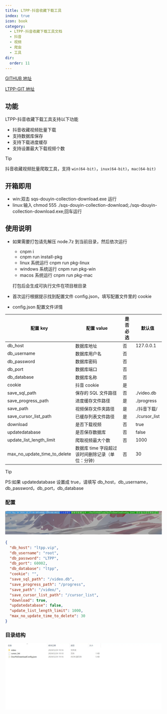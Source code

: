 ```yaml
---
title: LTPP-抖音收藏下载工具
index: true
icon: book
category:
  - LTPP-抖音收藏下载工具文档
  - 抖音
  - 视频
  - 爬虫
  - 工具
dir:
  order: 11
---
```


[GITHUB 地址](https://github.com/ltpp-universe/sqs-douyin-collection-download)

[LTPP-GIT 地址](https://jihulab.com/ltpp-universe/sqs-douyin-collection-download)

<Share colorful />
<Catalog />

## 功能

LTPP-抖音收藏下载工具支持以下功能

- 抖音收藏视频批量下载
- 支持数据库保存
- 支持下载进度缓存
- 支持设置最大下载视频个数

> [!tip]
> 抖音收藏视频批量爬取工具，支持 `win(64-bit)`，`inux(64-bit)`，`mac(64-bit)`

## 开箱即用

- win:双击 sqs-douyin-collection-download.exe 运行
- linux:输入 chmod 555 ./sqs-douyin-collection-download;./sqs-douyin-collection-download.exe;回车运行

## 使用说明

- 如果需要打包请先解压 node.7z 到当前目录，然后依次运行

  - cnpm i
  - cnpm run install-pkg
  - linux 系统运行 cnpm run pkg-linux
  - windows 系统运行 cnpm run pkg-win
  - macos 系统运行 cnpm run pkg-mac

  打包后会生成可执行文件在项目根目录

- 首次运行根据提示找到配置文件 config.json，填写配置文件里的 cookie

- config.json 配置文件详情

| 配置 key                     | 配置 value                                       | 是否必选 | 默认值        |
| ---------------------------- | ------------------------------------------------ | -------- | ------------- |
| db_host                      | 数据库地址                                       | 否       | 127.0.0.1     |
| db_username                  | 数据库用户名                                     | 否       |               |
| db_password                  | 数据库密码                                       | 否       |               |
| db_port                      | 数据库端口                                       | 否       |               |
| db_database                  | 数据库名称                                       | 否       |               |
| cookie                       | 抖音 cookie                                      | 是       |               |
| save_sql_path                | 保存的 SQL 文件路径                              | 否       | ./video.db    |
| save_progress_path           | 进度缓存文件路径                                 | 是       | ./progress    |
| save_path                    | 视频保存文件夹路径                               | 是       | ./抖音下载/   |
| save_cursor_list_path        | 已缓存列表文件路径                               | 是       | ./cursor_list |
| download                     | 是否下载视频                                     | 否       | true          |
| updatedatabase               | 是否保存数据库                                   | 否       | false         |
| update_list_length_limit     | 爬取视频最大个数                                 | 否       | 1000          |
| max_no_update_time_to_delete | 数据库 time 字段超过该时间删除记录（单位：分钟） | 否       | 30            |

> [!tip]
> PS:如果 updatedatabase 设置成 true，请填写 db_host，db_username，db_password，db_port，db_database

### 配置

![](markdown-images/image-1.png)

```json
{
  "db_host": "ltpp.vip",
  "db_username": "root",
  "db_password": "LTPP",
  "db_port": 60002,
  "db_database": "ltpp",
  "cookie": "",
  "save_sql_path": "/video.db",
  "save_progress_path": "/progress",
  "save_path": "/video/",
  "save_cursor_list_path": "/cursor_list",
  "download": true,
  "updatedatabase": false,
  "update_list_length_limit": 1000,
  "max_no_update_time_to_delete": 30
}
```

### 目录结构

![](markdown-images/image-2.png)

<Bottom />
